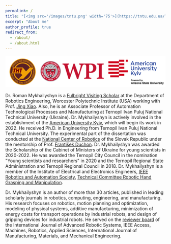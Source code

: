 ```yaml
---
permalink: /
title: "[<img src='/images/tntu.png' width='75'>](https://tntu.edu.ua/?p=uk/main) [<img src='/images/wpi.png' width='100'>](https://www.wpi.edu/) [<img src='/images/auk.png' width='100'>](https://auk.edu.ua/)"
excerpt: "About me"
author_profile: true
redirect_from: 
  - /about/
  - /about.html
---
```

<img src='/images/afil.png'>

Dr. Roman Mykhailyshyn is a [Fulbright Visiting Scholar](https://issuu.com/fulbright-ukraine/docs/ua_scholars_2021-22) at the Department of Robotics Engineering, Worcester Polytechnic Institute (USA) working with Prof. [Jing Xiao](https://users.wpi.edu/~jxiao2/). Also, he is an Associate Professor of Automation Technological Processes and Manufacturing at Ternopil Ivan Puluj National Technical University (Ukraine). Dr. Mykhailyshyn is actively involved in the establishment of the [American University Kyiv](https://auk.edu.ua/), which will begin its work in 2022. He received Ph.D. in Engineering from Ternopil Ivan Puluj National Technical University. The experimental part of the dissertation was conducted at the [National Center of Robotics](https://nacero.sk/language/en/) of the Slovak Republic under the mentorship of Prof. [František Duchon](https://is.stuba.sk/lide/clovek.pl?id=10329&lang=en). Dr. Mykhailyshyn was awarded the Scholarship of the Cabinet of Ministers of Ukraine for young scientists in 2020-2022. He was awarded the Ternopil City Council in the nomination "Young scientists and researchers" in 2020 and the Ternopil Regional State Administration and Ternopil Regional Council in 2018. Dr. Mykhailyshyn is a member of the Institute of Electrical and Electronics Engineers, [IEEE Robotics and Automation Society](https://www.ieee-ras.org/), [Technical Committee Robotic Hand Grasping and Manipulation](http://rhgm.org/).

Dr. Mykhailyshyn is an author of more than 30 articles, published in leading scholarly journals in robotics, computing, engineering, and manufacturing. His research focuses on robotics, motion planning and optimization, modeling of physical systems, additive manufacturing, minimization of energy costs for transport operations by industrial robots, and design of gripping devices for industrial robots. He served on the [reviewer board](https://publons.com/researcher/1379995/roman-mykhailyshyn/peer-review/) of the International Journal of Advanced Robotic Systems, IEEE Access, Machines, Robotics, Applied Sciences, International Journal of Manufacturing, Materials, and Mechanical Engineering.



